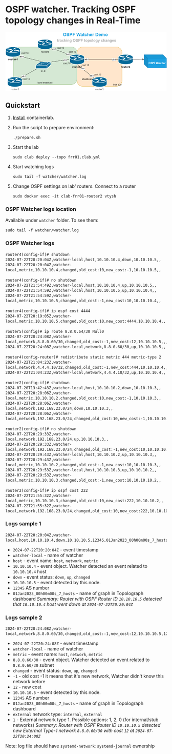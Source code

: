 # OSPF watcher. Tracking OSPF topology changes in Real-Time

![OSPF watcher containerlab](ospfwatcher_containerlab.png)


## Quickstart

1. [Install](https://containerlab.srlinux.dev/install/) containerlab.
2. Run the script to prepare environment:

    ```
    ./prepare.sh
    ```

3. Start the lab
    ```
    sudo clab deploy --topo frr01.clab.yml
    ```

4. Start watching logs
    ```
    sudo tail -f watcher/watcher.log
    ```

5. Change OSPF settings on lab' routers. Connect to a router
    ```
    sudo docker exec -it clab-frr01-router2 vtysh
    ```

### OSPF Watcher logs location
Available under `watcher` folder. To see them:
```
sudo tail -f watcher/watcher.log
```

### OSPF Watcher logs
```
router4(config-if)# shutdown
2024-07-22T20:20:04Z,watcher-local,host,10.10.10.4,down,10.10.10.5,,
2024-07-22T20:20:04Z,watcher-local,metric,10.10.10.4,changed,old_cost:10,new_cost:-1,10.10.10.5,,

router4(config-if)# no shutdown
2024-07-22T21:54:49Z,watcher-local,host,10.10.10.4,up,10.10.10.5,,
2024-07-22T21:54:59Z,watcher-local,host,10.10.10.5,up,10.10.10.4,,
2024-07-22T21:54:59Z,watcher-local,metric,10.10.10.5,changed,old_cost:-1,new_cost:10,10.10.10.4,,

router4(config-if)# ip ospf cost 4444
2024-07-22T20:19:05Z,watcher-local,metric,10.10.10.5,changed,old_cost:10,new_cost:4444,10.10.10.4,,

router5(config)# ip route 8.8.0.64/30 Null0
2024-07-22T20:24:08Z,watcher-local,network,8.8.0.60/30,changed,old_cost:-1,new_cost:12,10.10.10.5,,,external,1
2024-07-22T20:24:08Z,watcher-local,network,8.8.0.60/30,up,10.10.10.5,,

router4(config-router)# redistribute static metric 444 metric-type 2
2024-07-22T21:04:23Z,watcher-local,network,4.4.4.10/32,changed,old_cost:-1,new_cost:444,10.10.10.4,,,external,2
2024-07-22T21:04:23Z,watcher-local,network,4.4.4.10/32,up,10.10.10.4,,

router2(config-if)# shutdown
2024-07-20T13:42:43Z,watcher-local,host,10.10.10.2,down,10.10.10.3,,
2024-07-22T20:28:06Z,watcher-local,metric,10.10.10.2,changed,old_cost:10,new_cost:-1,10.10.10.3,,
2024-07-22T20:28:06Z,watcher-local,network,192.168.23.0/24,down,10.10.10.3,,
2024-07-22T20:28:06Z,watcher-local,network,192.168.23.0/24,changed,old_cost:10,new_cost:-1,10.10.10.3,,,internal,0

router2(config-if)# no shutdown
2024-07-22T20:29:33Z,watcher-local,network,192.168.23.0/24,up,10.10.10.3,,
2024-07-22T20:29:33Z,watcher-local,network,192.168.23.0/24,changed,old_cost:-1,new_cost:10,10.10.10.3,,,internal,0
2024-07-22T20:29:43Z,watcher-local,host,10.10.10.2,up,10.10.10.3,,
2024-07-22T20:29:43Z,watcher-local,metric,10.10.10.2,changed,old_cost:-1,new_cost:10,10.10.10.3,,
2024-07-22T20:29:53Z,watcher-local,host,10.10.10.3,up,10.10.10.2,,
2024-07-22T20:29:53Z,watcher-local,metric,10.10.10.3,changed,old_cost:-1,new_cost:10,10.10.10.2,,

router2(config-if)# ip ospf cost 222
2024-07-22T21:55:32Z,watcher-local,metric,10.10.10.3,changed,old_cost:10,new_cost:222,10.10.10.2,,
2024-07-22T21:55:32Z,watcher-local,network,192.168.23.0/24,changed,old_cost:10,new_cost:222,10.10.10.2,,,internal,0
```

### Logs sample 1  
```
2024-07-22T20:20:04Z,watcher-local,host,10.10.10.4,down,10.10.10.5,12345,01Jan2023_00h00m00s_7_hosts
```

* `2024-07-22T20:20:04Z` - event timestamp
* `watcher-local` - name of watcher
* `host` - event name: `host`, `network`, `metric`
* `10.10.10.4` - event object. Watcher detected an event related to `10.10.10.4` host
* `down` - event status: `down`, `up`, `changed`
* `10.10.10.5` - event detected by this node.
* `12345` AS number
* `01Jan2023_00h00m00s_7_hosts` - name of graph in Topolograph dashboard
*Summary: Router with OSPF Router ID `10.10.10.5` detected that `10.10.10.4` host went down at `2024-07-22T20:20:04Z`*

### Logs sample 2  
```
2024-07-22T20:24:08Z,watcher-local,network,8.8.0.60/30,changed,old_cost:-1,new_cost:12,10.10.10.5,12345,01Jan2023_00h00m00s_7_hosts,external,1

```

* `2024-07-22T20:24:08Z` - event timestamp
* `watcher-local` - name of watcher
* `metric` - event name: `host`, `network`, `metric`
* `8.8.0.60/30` - event object. Watcher detected an event related to `8.8.0.60/30` subnet
* `changed` - event status: `down`, `up`, `changed`
* `-1` - old cost -1 it means that it's new network, Watcher didn't know this network before
* `12` - new cost
* `10.10.10.5` - event detected by this node.
* `12345` AS number
* `01Jan2023_00h00m00s_7_hosts` - name of graph in Topolograph dashboard
* `external` network type: `internal`, `external`
* `1` - External network type 1. Possible options: 1, 2, 0 (for internal/stub networks)
*Summary: Router with OSPF Router ID `10.10.10.5` detected new Extermal Type-1 network `8.8.0.60/30` with cost `12` at `2024-07-22T20:24:08Z`*


Note:
log file should have `systemd-network:systemd-journal` ownership
